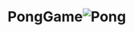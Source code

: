 # PongGame![Pong](https://user-images.githubusercontent.com/120114931/227969992-9b3ffd89-5bea-41c9-b604-d0fb34ed5ec3.PNG)
